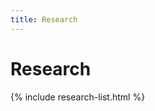 ```yaml
---
title: Research
---
```


# <i class="fas fa-microscope"></i>Research

{% include research-list.html %}
